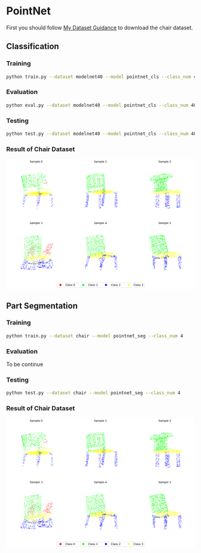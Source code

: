 # PointNet #
First you should follow [My Dataset Guidance](https://github.com/tungyen/Deep_learning_CV/tree/master/Dataset) to download the chair dataset.

## Classification ##

### Training ###
```bash
python train.py --dataset modelnet40 --model pointnet_cls --class_num 40
```

### Evaluation ###
```bash
python eval.py --dataset modelnet40 --model pointnet_cls --class_num 40
```

### Testing ###
```bash
python test.py --dataset modelnet40 --model pointnet_cls --class_num 40
```

### Result of Chair Dataset ###
![image](https://github.com/tungyen/Deep_learning_CV/blob/master/3D_segmentation/PointNet/img/pointnet_seg_chair.png)

## Part Segmentation ##

### Training ###
```bash
python train.py --dataset chair --model pointnet_seg --class_num 4
```

### Evaluation ###
To be continue

### Testing ###
```bash
python test.py --dataset chair --model pointnet_seg --class_num 4
```

### Result of Chair Dataset ###
![image](https://github.com/tungyen/Deep_learning_CV/blob/master/3D_segmentation/PointNet/img/pointnet_seg_chair.png)
